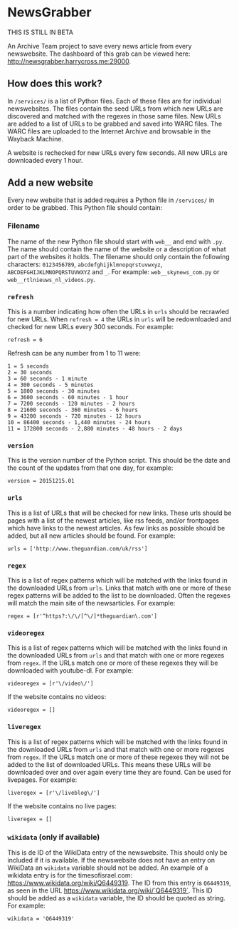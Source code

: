 # NewsGrabber

THIS IS STILL IN BETA

An Archive Team project to save every news article from every newswebsite. The dashboard of this grab can be viewed here: http://newsgrabber.harrycross.me:29000.

How does this work?
-------------------
In `/services/` is a list of Python files. Each of these files are for individual newswebsites. The files contain the seed URLs from which new URLs are discovered and matched with the regexes in those same files. New URLs are added to a list of URLs to be grabbed and saved into WARC files. The WARC files are uploaded to the Internet Archive and browsable in the Wayback Machine.

A website is rechecked for new URLs every few seconds. All new URLs are downloaded every 1 hour.

Add a new website
------------------
Every new website that is added requires a Python file in `/services/` in order to be grabbed. This Python file should contain:
### Filename
The name of the new Python file should start with `web__` and end with `.py`. The name should contain the name of the website or a description of what part of the websites it holds. The filename should only contain the following characters: `0123456789`, `abcdefghijklmnopqrstuvwxyz`, `ABCDEFGHIJKLMNOPQRSTUVWXYZ` and `_`. For example: `web__skynews_com.py` or `web__rtlnieuws_nl_videos.py`.

### `refresh`
This is a number indicating how often the URLs in `urls` should be recrawled for new URLs. When `refresh = 4` the URLs in `urls` will be redownloaded and checked for new URLs every 300 seconds. For example:
```
refresh = 6
```
Refresh can be any number from 1 to 11 were:
```
1 = 5 seconds
2 = 30 seconds
3 = 60 seconds - 1 minute
4 = 300 seconds - 5 minutes
5 = 1800 seconds - 30 minutes
6 = 3600 seconds - 60 minutes - 1 hour
7 = 7200 seconds - 120 minutes - 2 hours
8 = 21600 seconds - 360 minutes - 6 hours
9 = 43200 seconds - 720 minutes - 12 hours
10 = 86400 seconds - 1,440 minutes - 24 hours
11 = 172800 seconds - 2,880 minutes - 48 hours - 2 days
```
### `version`
This is the version number of the Python script. This should be the date and the count of the updates from that one day, for example:
```
version = 20151215.01
```
### `urls`
This is a list of URLs that will be checked for new links. These urls should be pages with a list of the newest articles, like rss feeds, and/or frontpages which have links to the newest articles. As few links as possible should be added, but all new articles should be found. For example:
```
urls = ['http://www.theguardian.com/uk/rss']
```
### `regex`
This is a list of regex patterns which will be matched with the links found in the downloaded URLs from `urls`. Links that match with one or more of these regex patterns will be added to the list to be downloaded. Often the regexes will match the main site of the newsarticles. For example:
```
regex = [r'^https?:\/\/[^\/]*theguardian\.com']
```
### `videoregex`
This is a list of regex patterns which will be matched with the links found in the downloaded URLs from `urls` and that match with one or more regexes from `regex`. If the URLs match one or more of these regexes they will be downloaded with youtube-dl. For example:
```
videoregex = [r'\/video\/']
```
If the website contains no videos:
```
videoregex = []
```
### `liveregex`
This is a list of regex patterns which will be matched with the links found in the downloaded URLs from `urls` and that match with one or more regexes from `regex`. If the URLs match one or more of these regexes they will not be added to the list of downloaded URLs. This means these URLs will be downloaded over and over again every time they are found. Can be used for livepages. For example:
```
liveregex = [r'\/liveblog\/']
```
If the website contains no live pages:
```
liveregex = []
```
### `wikidata` (only if available)
This is de ID of the WikiData entry of the newswebsite. This should only be included if it is available. If the newswebsite does not have an entry on WikiData an `wikidata` variable should not be added. An example of a wikidata entry is for the timesofisrael.com: https://www.wikidata.org/wiki/Q6449319. The ID from this entry is `Q6449319`, as seen in the URL https://www.wikidata.org/wiki/`Q6449319`. This ID should be added as a `wikidata` variable, the ID should be quoted as string. For example:
```
wikidata = 'Q6449319'
```
